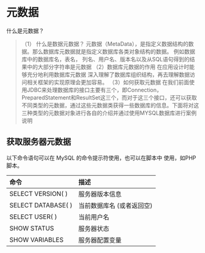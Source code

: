 # 元数据

什么是元数据？
> （1） 什么是数据元数据？
元数据（MetaData），是指定义数据结构的数据。那么数据库元数据就是指定义数据库各类对象结构的数据。 例如数据库中的数据库名，表名， 列名、用户名、版本名以及从SQL语句得到的结果中的大部分字符串是元数据
（2）数据库元数据的作用
在应用设计时能够充分地利用数据库元数据
深入理解了数据库组织结构，再去理解数据访问相关框架的实现原理会更加容易。
（3）如何获取元数据
在我们前面使用JDBC来处理数据库的接口主要有三个，即Connection，PreparedStatement和ResultSet这三个，而对于这三个接口，还可以获取不同类型的元数据，通过这些元数据类获得一些数据库的信息。下面将对这三种类型的元数据对象进行各自的介绍并通过使用MYSQL数据库进行案例说明

## 获取服务器元数据

以下命令语句可以在 MySQL 的命令提示符使用，也可以在脚本中 使用，如PHP脚本。

| 命令               | 描述                      |
| :----------------- | :------------------------ |
| SELECT VERSION( )  | 服务器版本信息            |
| SELECT DATABASE( ) | 当前数据库名 (或者返回空) |
| SELECT USER( )     | 当前用户名                |
| SHOW STATUS        | 服务器状态                |
| SHOW VARIABLES     | 服务器配置变量            |

